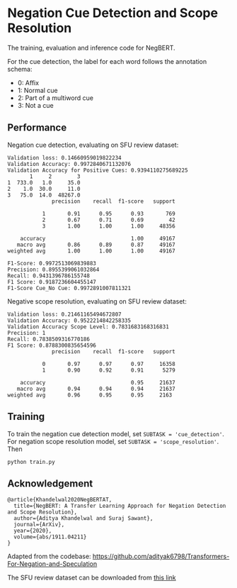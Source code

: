 # Negation Cue Detection and Scope Resolution

The training, evaluation and inference code for NegBERT.

For the cue detection, the label for each word follows the annotation schema:
* 0: Affix
* 1: Normal cue
* 2: Part of a multiword cue
* 3: Not a cue

## Performance

Negation cue detection, evaluating on SFU review dataset:

```
Validation loss: 0.14660959019822234
Validation Accuracy: 0.9972840671132076
Validation Accuracy for Positive Cues: 0.9394110275689225
       1     2        3
1  733.0   1.0     35.0
2    1.0  30.0     11.0
3   75.0  14.0  48267.0
              precision    recall  f1-score   support

           1       0.91      0.95      0.93       769
           2       0.67      0.71      0.69        42
           3       1.00      1.00      1.00     48356

    accuracy                           1.00     49167
   macro avg       0.86      0.89      0.87     49167
weighted avg       1.00      1.00      1.00     49167

F1-Score: 0.9972513069839883
Precision: 0.8955399061032864
Recall: 0.9431396786155748
F1 Score: 0.9187236604455147
F1-Score Cue_No Cue: 0.9972891007811321
```

Negative scope resolution, evaluating on SFU review dataset:

```
Validation loss: 0.21461165494672807
Validation Accuracy: 0.9522214842258335
Validation Accuracy Scope Level: 0.7831683168316831
Precision: 1
Recall: 0.7838509316770186
F1 Score: 0.8788300835654596
              precision    recall  f1-score   support

           0       0.97      0.97      0.97     16358
           1       0.90      0.92      0.91      5279

    accuracy                           0.95     21637
   macro avg       0.94      0.94      0.94     21637
weighted avg       0.96      0.95      0.95     2163
```

## Training

To train the negation cue detection model, set `SUBTASK = 'cue_detection'`. For negation scope resolution model, set `SUBTASK = 'scope_resolution'`. Then

```
python train.py
```

## Acknowledgement

```
@article{Khandelwal2020NegBERTAT,
  title={NegBERT: A Transfer Learning Approach for Negation Detection and Scope Resolution},
  author={Aditya Khandelwal and Suraj Sawant},
  journal={ArXiv},
  year={2020},
  volume={abs/1911.04211}
}
```

Adapted from the codebase: https://github.com/adityak6798/Transformers-For-Negation-and-Speculation

The SFU review dataset can be downloaded from [this link](https://www.sfu.ca/~mtaboada/SFU_Review_Corpus.html)